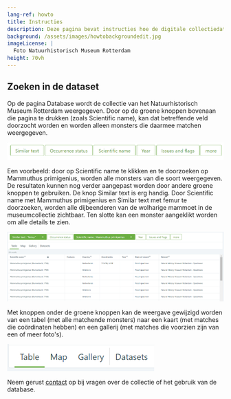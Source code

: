 ```yaml
---
lang-ref: howto
title: Instructies
description: Deze pagina bevat instructies hoe de digitale collectiedatabase van het [Natuurhistorisch Museum Rotterdam](https://www.hetnatuurhistorisch.nl/) doorzocht kan worden.
background: /assets/images/howtobackgroundedit.jpg
imageLicense: |
  Foto Natuurhistorisch Museum Rotterdam
height: 70vh
---
```


## Zoeken in de dataset
Op de pagina Database wordt de collectie van het Natuurhistorisch Museum Rotterdam weergegeven. Door op de groene knoppen bovenaan die pagina te drukken (zoals Scientific name), kan dat betreffende veld doorzocht worden en worden alleen monsters die daarmee matchen weergegeven.

<img src="/assets/images/greenboxes.jpg">

Een voorbeeld: door op Scientific name te klikken en te doorzoeken op Mammuthus primigenius, worden alle monsters van die soort weergegeven. De resultaten kunnen nog verder aangepast worden door andere groene knoppen te gebruiken. De knop Similar text is erg handig. Door Scientific name met Mammuthus primigenius en Similar text met femur te doorzoeken, worden alle dijbeenderen van de wolharige mammoet in de museumcollectie zichtbaar. Ten slotte kan een monster aangeklikt worden om alle details te zien.

<img src="/assets/images/examplequery.jpg">

Met knoppen onder de groene knoppen kan de weergave gewijzigd worden van een tabel (met alle matchende monsters) naar een kaart (met matches die coördinaten hebben) en een gallerij (met matches die voorzien zijn van een of meer foto's).

<img src="/assets/images/tablemapgallery.jpg">

Neem gerust [contact](https://www.hetnatuurhistorisch.nl/contact/) op bij vragen over de collectie of het gebruik van de database.
